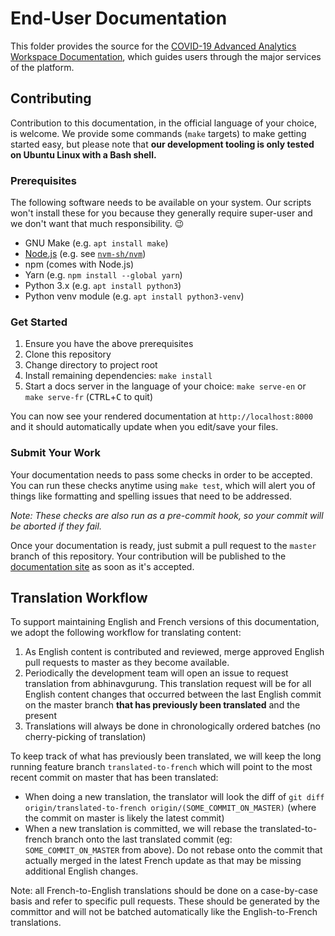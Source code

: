 # End-User Documentation

This folder provides the source for the [COVID-19 Advanced Analytics Workspace
Documentation][aaw-docs], which guides users through the major services of the
platform.

## Contributing

Contribution to this documentation, in the official language of your choice, is
welcome. We provide some commands (`make` targets) to make getting started easy,
but please note that **our development tooling is only tested on Ubuntu Linux
with a Bash shell.**

### Prerequisites

The following software needs to be available on your system. Our scripts won't
install these for you because they generally require super-user and we don't
want that much responsibility. :wink:

- GNU Make (e.g. `apt install make`)
- [Node.js][] (e.g. see [`nvm-sh/nvm`][nvm-installation])
- npm (comes with Node.js)
- Yarn (e.g. `npm install --global yarn`)
- Python 3.x (e.g. `apt install python3`)
- Python venv module (e.g. `apt install python3-venv`)

### Get Started

1. Ensure you have the above prerequisites
2. Clone this repository
3. Change directory to project root
4. Install remaining dependencies: `make install`
5. <!-- markdownlint-disable no-inline-html -->
   Start a docs server in the language of your choice: `make serve-en` or
   `make serve-fr` (<kbd>CTRL</kbd>+<kbd>C</kbd> to quit)
   <!-- markdownlint-enable -->

You can now see your rendered documentation at `http://localhost:8000` and it
should automatically update when you edit/save your files.

### Submit Your Work

Your documentation needs to pass some checks in order to be accepted. You can
run these checks anytime using `make test`, which will alert you of things like
formatting and spelling issues that need to be addressed.

_Note: These checks are also run as a pre-commit hook, so your commit will be
aborted if they fail._

Once your documentation is ready, just submit a pull request to the `master`
branch of this repository. Your contribution will be published to the
[documentation site][aaw-docs] as soon as it's accepted.

## Translation Workflow

To support maintaining English and French versions of this documentation, we
adopt the following workflow for translating content:

1. As English content is contributed and reviewed, merge approved English pull
   requests to master as they become available.
2. Periodically the development team will open an issue to request translation
   from abhinavgurung. This translation request will be for all English content
   changes that occurred between the last English commit on the master branch
   **that has previously been translated** and the present
3. Translations will always be done in chronologically ordered batches (no
   cherry-picking of translation)

To keep track of what has previously been translated, we will keep the long
running feature branch `translated-to-french` which will point to the most
recent commit on master that has been translated:

- When doing a new translation, the translator will look the diff of
  `git diff origin/translated-to-french origin/(SOME_COMMIT_ON_MASTER)` (where
  the commit on master is likely the latest commit)
- When a new translation is committed, we will rebase the translated-to-french
  branch onto the last translated commit (eg: `SOME_COMMIT_ON_MASTER` from
  above). Do not rebase onto the commit that actually merged in the latest
  French update as that may be missing additional English changes.

Note: all French-to-English translations should be done on a case-by-case basis
and refer to specific pull requests. These should be generated by the committor
and will not be batched automatically like the English-to-French translations.

[aaw-docs]: https://statcan.github.io/daaas/
[node.js]: https://nodejs.org/
[nvm-installation]: https://github.com/nvm-sh/nvm#installing-and-updating
